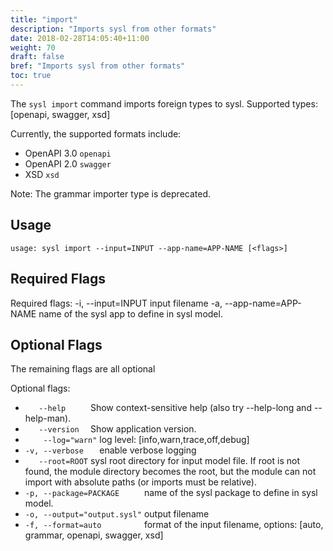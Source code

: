 ```yaml
---
title: "import"
description: "Imports sysl from other formats"
date: 2018-02-28T14:05:40+11:00
weight: 70
draft: false
bref: "Imports sysl from other formats"
toc: true
---
```


The `sysl import` command imports foreign types to sysl.
Supported types: [openapi, swagger, xsd]

Currently, the supported formats include:
- OpenAPI 3.0 `openapi`
- OpenAPI 2.0 `swagger`
- XSD `xsd`

Note: The grammar importer type is deprecated.

## Usage

```
usage: sysl import --input=INPUT --app-name=APP-NAME [<flags>]
```

## Required Flags

Required flags:
  -i, --input=INPUT        input filename
  -a, --app-name=APP-NAME  name of the sysl app to define in sysl model.

## Optional Flags

The remaining flags are all optional

Optional flags:

*  `    --help      `            Show context-sensitive help (also try --help-long and --help-man).
*  `    --version   `            Show application version.
*  `    --log="warn"`            log level: [info,warn,trace,off,debug]
*  `-v, --verbose   `            enable verbose logging
*  `    --root=ROOT `            sysl root directory for input model file. If root is not found, the module directory
                              becomes the root, but the module can not import with absolute paths (or imports must be
                              relative).
*  `-p, --package=PACKAGE     `  name of the sysl package to define in sysl model.
*  `-o, --output="output.sysl"`  output filename
*  `-f, --format=auto         `  format of the input filename, options: [auto, grammar, openapi, swagger, xsd]